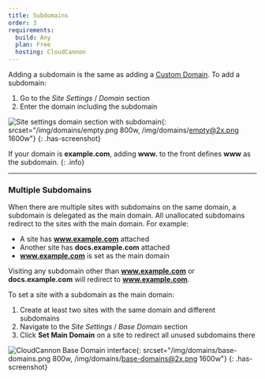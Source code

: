 ```yaml
---
title: Subdomains
order: 3
requirements:
  build: Any
  plan: Free
  hosting: CloudCannon
---
```


Adding a subdomain is the same as adding a [Custom Domain](/domains/custom-domains/). To add a subdomain:

1. Go to the *Site Settings* / *Domain* section
2. Enter the domain including the subdomain

![Site settings domain section with subdomain](/img/domains/empty.png){: srcset="/img/domains/empty.png 800w, /img/domains/empty@2x.png 1600w"}
{: .has-screenshot}

If your domain is **example.com**, adding **www.** to the front defines **www** as the subdomain.
{: .info}

---

### Multiple Subdomains

When there are multiple sites with subdomains on the same domain, a subdomain is delegated as the main domain. All unallocated subdomains redirect to the sites with the main domain. For example:

* A site has **www.example.com** attached
* Another site has **docs.example.com** attached
* **www.example.com** is set as the main domain

Visiting any subdomain other than **www.example.com** or **docs.example.com** will redirect to **www.example.com**.

To set a site with a subdomain as the main domain:

1. Create at least two sites with the same domain and different subdomains
2. Navigate to the *Site Settings* / *Base Domain* section
3. Click **Set Main Domain** on a site to redirect all unused subdomains there

![CloudCannon Base Domain interface](/img/domains/base-domains.png){: srcset="/img/domains/base-domains.png 800w, /img/domains/base-domains@2x.png 1600w"}
{: .has-screenshot}

